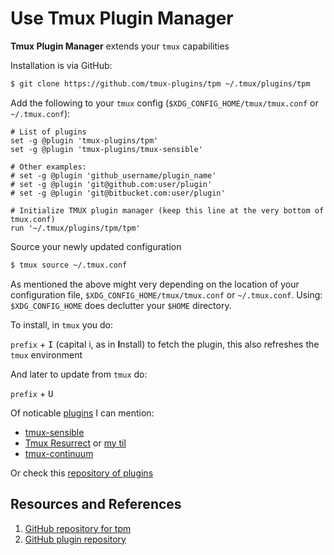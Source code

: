 # Use Tmux Plugin Manager

**Tmux Plugin Manager** extends your `tmux` capabilities

Installation is via GitHub:

```bash
$ git clone https://github.com/tmux-plugins/tpm ~/.tmux/plugins/tpm
```

Add the following to your `tmux` config (`$XDG_CONFIG_HOME/tmux/tmux.conf` or `~/.tmux.conf`):

```text
# List of plugins
set -g @plugin 'tmux-plugins/tpm'
set -g @plugin 'tmux-plugins/tmux-sensible'

# Other examples:
# set -g @plugin 'github_username/plugin_name'
# set -g @plugin 'git@github.com:user/plugin'
# set -g @plugin 'git@bitbucket.com:user/plugin'

# Initialize TMUX plugin manager (keep this line at the very bottom of tmux.conf)
run '~/.tmux/plugins/tpm/tpm'
```

Source your newly updated configuration

```bash
$ tmux source ~/.tmux.conf
```

As mentioned the above might very depending on the location of your configuration file, `$XDG_CONFIG_HOME/tmux/tmux.conf` or `~/.tmux.conf`. Using: `$XDG_CONFIG_HOME` does declutter your `$HOME` directory.

To install, in `tmux` you do:

`prefix` + <kbd>I</kbd> (capital i, as in **I**nstall) to fetch the plugin, this also refreshes the `tmux` environment

And later to update from `tmux` do:

`prefix` + <kbd>U</kbd>

Of noticable [plugins] I can mention:

- [tmux-sensible](https://github.com/tmux-plugins/tmux-sensible)
- [Tmux Resurrect](https://github.com/tmux-plugins/tmux-resurrect) or [my til](use_tmux_resurrect.md)
- [tmux-continuum](https://github.com/tmux-plugins/tmux-continuum)

Or check this [repository of plugins][plugins]

## Resources and References

1. [GitHub repository for tpm][tpm]
1. [GitHub plugin repository][plugins]

[tpm]: https://github.com/tmux-plugins/tpm
[plugins]: https://github.com/tmux-plugins
